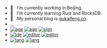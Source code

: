 <!-- ### Hi there 👋 -->

<!--
**gukaifeng/gukaifeng** is a ✨ _special_ ✨ repository because its `README.md` (this file) appears on your GitHub profile.

Here are some ideas to get you started:

- 🔭 I’m currently working on ...
- 🌱 I’m currently learning ...
- 👯 I’m looking to collaborate on ...
- 🤔 I’m looking for help with ...
- 💬 Ask me about ...
- 📫 How to reach me: ...
- 😄 Pronouns: ...
- ⚡ Fun fact: ...
-->

- 🔭 &nbsp;&nbsp;I’m currently working in Beijing.  
- 🌱 &nbsp;&nbsp;I’m currently learning Rust and RocksDB.  
- 🤔 &nbsp;&nbsp;My personal blog is [gukaifeng.cn](https://gukaifeng.cn/). 
- ... 
- <a href="#"><img src="https://img.shields.io/badge/gender-%E2%99%82-yellow" alt="age"></a> <a href="#"><img src="https://img.shields.io/badge/age-24-green" alt="age"></a> <a href="#"><img src="https://img.shields.io/badge/sign-%E2%99%8F-blueviolet" alt="sign"></a>
- <a href="#"><img src="https://img.shields.io/badge/ide-jetbrains-orange" alt="ide"></a> <a href="#"><img src="https://img.shields.io/badge/editor-vscode-blue" alt="editor"></a> <a href="#"><img src="https://img.shields.io/badge/editor-typora-white" alt="editor"></a>
- <a href="#"><img src="https://img.shields.io/badge/lang-c%2Fc%2B%2B-%235589B0" alt="lang"></a> <a href="#"><img src="https://img.shields.io/badge/lang-rust-%23AA1844" alt="lang"></a>
